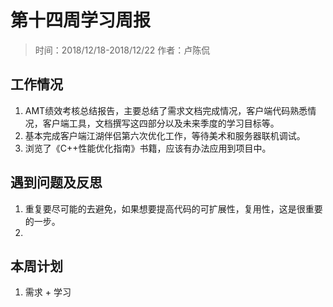 # 第十四周学习周报
> 时间：2018/12/18-2018/12/22
> 作者：卢陈侃

## 工作情况
1. AMT绩效考核总结报告，主要总结了需求文档完成情况，客户端代码熟悉情况，客户端工具，文档撰写这四部分以及未来季度的学习目标等。
2. 基本完成客户端江湖伴侣第六次优化工作，等待美术和服务器联机调试。
3. 浏览了《C++性能优化指南》书籍，应该有办法应用到项目中。

## 遇到问题及反思
1. 重复要尽可能的去避免，如果想要提高代码的可扩展性，复用性，这是很重要的一步。
2. 

## 本周计划
1. 需求 + 学习